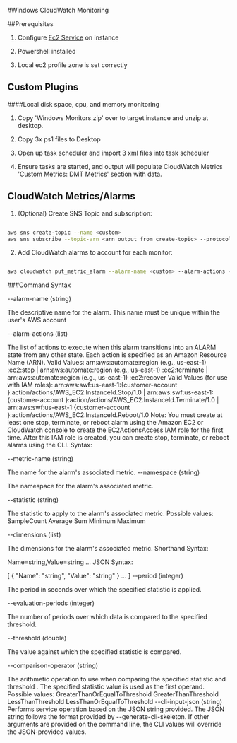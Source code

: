 #Windows CloudWatch Monitoring

##Prerequisites

1. Configure [Ec2 Service](http://docs.aws.amazon.com/AWSEC2/latest/WindowsGuide/UsingConfig_WinAMI.html#send_logs_to_cwl) on instance

2. Powershell installed

3. Local ec2 profile zone is set correctly


## Custom Plugins

####Local disk space, cpu, and memory monitoring
1. Copy 'Windows Monitors.zip' over to target instance and unzip at desktop.

2. Copy 3x ps1 files to Desktop

3. Open up task scheduler and import 3 xml files into task scheduler

4. Ensure tasks are started, and output will populate CloudWatch Metrics 'Custom Metrics: DMT Metrics' section with data.

## CloudWatch Metrics/Alarms
1. (Optional) Create SNS Topic and subscription:

```bash

aws sns create-topic --name <custom>
aws sns subscribe --topic-arn <arn output from create-topic> --protocol email --notification-endpoint <email address>

```

2. Add CloudWatch alarms to account for each monitor:

```bash

aws cloudwatch put_metric_alarm --alarm-name <custom> --alarm-actions <sns arn for notifications> --metric-name <custom> --namespace <custom> --statistic <SampleCount||Average||Sum||Minimum||Maximum> --dimensions "Name=<custom>,Value=<custom>..." --period 300 --evaluation-periods 2 --threshold <custom> --comparison-operator <GreaterThanOrEqualToThreshold||GreaterThanThreshold||LessThanThreshold||LessThanOrEqualToThreshold>

```


###Command Syntax

--alarm-name (string)

The descriptive name for the alarm. This name must be unique within the user's AWS account

--alarm-actions (list)

The list of actions to execute when this alarm transitions into an ALARM state from any other state. Each action is specified as an Amazon Resource Name (ARN).
Valid Values: arn:aws:automate:region (e.g., us-east-1) :ec2:stop | arn:aws:automate:region (e.g., us-east-1) :ec2:terminate | arn:aws:automate:region (e.g., us-east-1) :ec2:recover
Valid Values (for use with IAM roles): arn:aws:swf:us-east-1:{customer-account }:action/actions/AWS_EC2.InstanceId.Stop/1.0 | arn:aws:swf:us-east-1:{customer-account }:action/actions/AWS_EC2.InstanceId.Terminate/1.0 | arn:aws:swf:us-east-1:{customer-account }:action/actions/AWS_EC2.InstanceId.Reboot/1.0
Note: You must create at least one stop, terminate, or reboot alarm using the Amazon EC2 or CloudWatch console to create the EC2ActionsAccess IAM role for the first time. After this IAM role is created, you can create stop, terminate, or reboot alarms using the CLI.
Syntax:

--metric-name (string)

The name for the alarm's associated metric.
--namespace (string)

The namespace for the alarm's associated metric.

--statistic (string)

The statistic to apply to the alarm's associated metric.
Possible values:
SampleCount
Average
Sum
Minimum
Maximum

--dimensions (list)

The dimensions for the alarm's associated metric.
Shorthand Syntax:

Name=string,Value=string ...
JSON Syntax:

[
  {
    "Name": "string",
    "Value": "string"
  }
  ...
]
--period (integer)

The period in seconds over which the specified statistic is applied.

--evaluation-periods (integer)

The number of periods over which data is compared to the specified threshold.

--threshold (double)

The value against which the specified statistic is compared.

--comparison-operator (string)

The arithmetic operation to use when comparing the specified statistic and threshold . The specified statistic value is used as the first operand.
Possible values:
GreaterThanOrEqualToThreshold
GreaterThanThreshold
LessThanThreshold
LessThanOrEqualToThreshold
--cli-input-json (string) Performs service operation based on the JSON string provided. The JSON string follows the format provided by --generate-cli-skeleton. If other arguments are provided on the command line, the CLI values will override the JSON-provided values.
